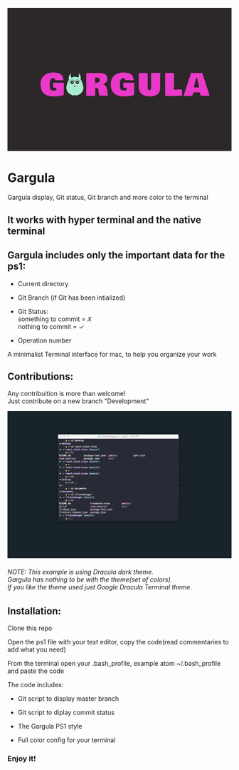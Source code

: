 ![](gargula.png) 
#  Gargula

Gargula display, Git status, Git branch and more color to the terminal

<h2>It works with hyper terminal and the native terminal</h2>

<h2>Gargula includes only the important data for the ps1:</h2>

- Current directory

- Git Branch (if Git has been intialized)

- Git Status:<br>
       something to commit = 𝘟 <br>
       nothing to commit = ✓

- Operation number

A minimalist Terminal interface for mac, to help you organize your work

<h2>Contributions:</h2>

Any contribuition is more than welcome! <br> 
Just contribute on a new branch "Development"

![](gargula-terminal.png) 

<h6> NOTE:
This example is using Dracula dark theme. <br> 
Gargula has nothing to be with the theme(set of colors). <br> 
If you like the theme used just Google Dracula Terminal theme. </h6>


<h2>Installation: </h2>

Clone this repo  

Open the ps1 file with your text editor, copy the code(read commentaries to add what you need)

From the terminal open your .bash_profile, example atom ~/.bash_profile and paste the code 

The code includes: 

- Git script to display master branch

- Git script to diplay commit status

- The Gargula PS1 style

- Full color config for your terminal

<h3>Enjoy it!</h3>

